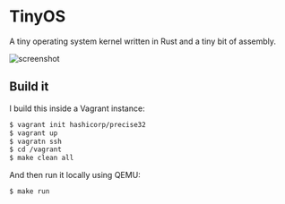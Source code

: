 # TinyOS

A tiny operating system kernel written in Rust and a tiny bit of assembly.

![screenshot](http://cl.ly/image/2f0O142u092F/Screen%20Shot%202015-01-28%20at%2010.30.55%20PM.png)

## Build it

I build this inside a Vagrant instance:

```sh
$ vagrant init hashicorp/precise32
$ vagrant up
$ vagratn ssh
$ cd /vagrant
$ make clean all
```

And then run it locally using QEMU:

```sh
$ make run
```
